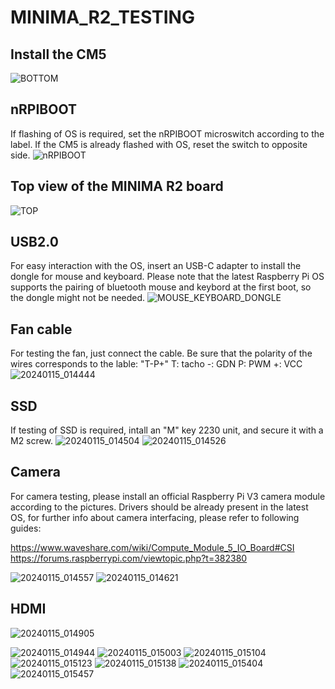 # MINIMA_R2_TESTING

## Install the CM5
![BOTTOM](https://github.com/user-attachments/assets/60494fc7-2574-42d5-9d8c-7e5b62b9094a)

## nRPIBOOT
If flashing of OS is required, set the nRPIBOOT microswitch according to the label.
If the CM5 is already flashed with OS, reset the switch to opposite side.
![nRPIBOOT](https://github.com/user-attachments/assets/4bc92f91-fb2c-4bff-8013-3b35c0da66d9)

## Top view of the MINIMA R2 board
![TOP](https://github.com/user-attachments/assets/51ba81de-5662-43ef-aea4-b668e7ca048b)

## USB2.0
For easy interaction with the OS, insert an USB-C adapter to install the dongle for mouse and keyboard.
Please note that the latest Raspberry Pi OS supports the pairing of bluetooth mouse and keybord at the first boot, so the dongle might not be needed.
![MOUSE_KEYBOARD_DONGLE](https://github.com/user-attachments/assets/29881437-bda7-46c8-a738-f751389eb756)

## Fan cable
For testing the fan, just connect the cable. Be sure that the polarity of the wires corresponds to the lable:
"T-P+"
T: tacho
-: GDN
P: PWM
+: VCC
![20240115_014444](https://github.com/user-attachments/assets/302a785b-1fc1-422d-ab77-5817c00dd633)

## SSD
If testing of SSD is required, intall an "M" key 2230 unit, and secure it with a M2 screw.
![20240115_014504](https://github.com/user-attachments/assets/bf5a809a-c4e0-4cfe-a8ca-1d0c2c703480)
![20240115_014526](https://github.com/user-attachments/assets/4e64c892-0fde-4393-a0d0-baf07d4e1b57)

## Camera
For camera testing, please install an official Raspberry Pi V3 camera module according to the pictures.
Drivers should be already present in the latest OS, for further info about camera interfacing, please refer to following guides:

https://www.waveshare.com/wiki/Compute_Module_5_IO_Board#CSI
https://forums.raspberrypi.com/viewtopic.php?t=382380

![20240115_014557](https://github.com/user-attachments/assets/48e39da2-a4b6-4b17-b0a0-8727243eebf9)
![20240115_014621](https://github.com/user-attachments/assets/aeeb97bc-b582-4d8e-aa3b-7c9c50eee080)

## HDMI
![20240115_014905](https://github.com/user-attachments/assets/0a3b81ee-099c-4183-80b2-28e03589295a)

![20240115_014944](https://github.com/user-attachments/assets/583baedc-8a3b-42cd-b3a5-399fc5a99975)
![20240115_015003](https://github.com/user-attachments/assets/916d0214-3095-48e6-a1af-0a7429a659b2)
![20240115_015104](https://github.com/user-attachments/assets/e1a9bf88-d843-4ade-b0bb-9a779284d80a)
![20240115_015123](https://github.com/user-attachments/assets/ca0b70e2-a3dd-4f83-ba0d-8b24d386f9ff)
![20240115_015138](https://github.com/user-attachments/assets/743f5190-cf4d-4ad1-a92e-8d4dae48b2f0)
![20240115_015404](https://github.com/user-attachments/assets/4edc339b-6c62-4442-9904-15058cbdf34d)
![20240115_015457](https://github.com/user-attachments/assets/3c87073c-5437-4204-b376-1ad07c62f4ee)
